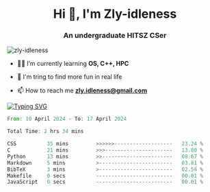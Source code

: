<h1 align="center">Hi 👋, I'm Zly-idleness</h1>

<h3 align="center">An undergraduate HITSZ CSer</h3>

<p align="left"> <img src="https://komarev.com/ghpvc/?username=zly-idleness&label=Profile%20views&color=0e75b6&style=flat" alt="zly-idleness" /> </p>


- 👨‍💻 I’m currently learning **OS, C++, HPC**

- 🌱 I'm tring to find more fun in real life

- 📫 How to reach me **zly.idleness@gmail.com**



[![Typing SVG](https://readme-typing-svg.herokuapp.com?font=Fira+Code&pause=1000&width=435&lines=I+Maybe+Slow)](https://git.io/typing-svg)


<!--START_SECTION:waka-->

```rust
From: 10 April 2024 - To: 17 April 2024

Total Time: 2 hrs 34 mins

CSS          35 mins         >>>>>>-------------------   23.24 %
C            21 mins         >>>----------------------   13.80 %
Python       13 mins         >>-----------------------   08.67 %
Markdown     5 mins          >------------------------   03.81 %
BibTeX       3 mins          >------------------------   02.54 %
Makefile     0 secs          -------------------------   00.01 %
JavaScript   0 secs          -------------------------   00.01 %
```

<!--END_SECTION:waka-->


